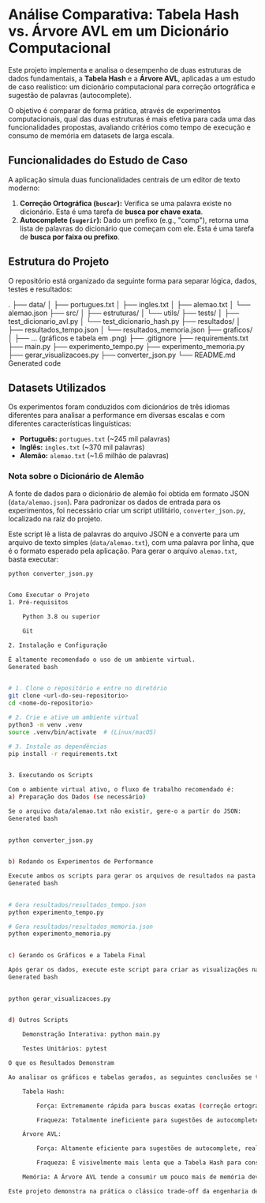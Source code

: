 # Análise Comparativa: Tabela Hash vs. Árvore AVL em um Dicionário Computacional

Este projeto implementa e analisa o desempenho de duas estruturas de dados fundamentais, a **Tabela Hash** e a **Árvore AVL**, aplicadas a um estudo de caso realístico: um dicionário computacional para correção ortográfica e sugestão de palavras (autocomplete).

O objetivo é comparar de forma prática, através de experimentos computacionais, qual das duas estruturas é mais efetiva para cada uma das funcionalidades propostas, avaliando critérios como tempo de execução e consumo de memória em datasets de larga escala.

## Funcionalidades do Estudo de Caso

A aplicação simula duas funcionalidades centrais de um editor de texto moderno:

1.  **Correção Ortográfica (`buscar`):** Verifica se uma palavra existe no dicionário. Esta é uma tarefa de **busca por chave exata**.
2.  **Autocomplete (`sugerir`):** Dado um prefixo (e.g., "comp"), retorna uma lista de palavras do dicionário que começam com ele. Esta é uma tarefa de **busca por faixa ou prefixo**.

## Estrutura do Projeto

O repositório está organizado da seguinte forma para separar lógica, dados, testes e resultados:

.
├── data/
│ ├── portugues.txt
│ ├── ingles.txt
│ ├── alemao.txt
│ └── alemao.json
├── src/
│ ├── estruturas/
│ └── utils/
├── tests/
│ ├── test_dicionario_avl.py
│ └── test_dicionario_hash.py
├── resultados/
│ ├── resultados_tempo.json
│ └── resultados_memoria.json
├── graficos/
│ ├── ... (gráficos e tabela em .png)
├── .gitignore
├── requirements.txt
├── main.py
├── experimento_tempo.py
├── experimento_memoria.py
├── gerar_visualizacoes.py
├── converter_json.py
└── README.md
Generated code

      
## Datasets Utilizados

Os experimentos foram conduzidos com dicionários de três idiomas diferentes para analisar a performance em diversas escalas e com diferentes características linguísticas:
- **Português:** `portugues.txt` (~245 mil palavras)
- **Inglês:** `ingles.txt` (~370 mil palavras)
- **Alemão:** `alemao.txt` (~1.6 milhão de palavras)

### Nota sobre o Dicionário de Alemão
A fonte de dados para o dicionário de alemão foi obtida em formato JSON (`data/alemao.json`). Para padronizar os dados de entrada para os experimentos, foi necessário criar um script utilitário, `converter_json.py`, localizado na raiz do projeto.

Este script lê a lista de palavras do arquivo JSON e a converte para um arquivo de texto simples (`data/alemao.txt`), com uma palavra por linha, que é o formato esperado pela aplicação. Para gerar o arquivo `alemao.txt`, basta executar:
```bash
python converter_json.py

    
Como Executar o Projeto
1. Pré-requisitos

    Python 3.8 ou superior

    Git

2. Instalação e Configuração

É altamente recomendado o uso de um ambiente virtual.
Generated bash

      
# 1. Clone o repositório e entre no diretório
git clone <url-do-seu-repositorio>
cd <nome-do-repositorio>

# 2. Crie e ative um ambiente virtual
python3 -m venv .venv
source .venv/bin/activate  # (Linux/macOS)

# 3. Instale as dependências
pip install -r requirements.txt

    
3. Executando os Scripts

Com o ambiente virtual ativo, o fluxo de trabalho recomendado é:
a) Preparação dos Dados (se necessário)

Se o arquivo data/alemao.txt não existir, gere-o a partir do JSON:
Generated bash

      
python converter_json.py

    
b) Rodando os Experimentos de Performance

Execute ambos os scripts para gerar os arquivos de resultados na pasta resultados/.
Generated bash

      
# Gera resultados/resultados_tempo.json
python experimento_tempo.py

# Gera resultados/resultados_memoria.json
python experimento_memoria.py

    
c) Gerando os Gráficos e a Tabela Final

Após gerar os dados, execute este script para criar as visualizações na pasta graficos/.
Generated bash

      
python gerar_visualizacoes.py

    
d) Outros Scripts

    Demonstração Interativa: python main.py

    Testes Unitários: pytest

O que os Resultados Demonstram

Ao analisar os gráficos e tabelas gerados, as seguintes conclusões se tornam evidentes:

    Tabela Hash:

        Força: Extremamente rápida para buscas exatas (correção ortográfica), com tempo de execução O(1) que não se degrada com o aumento do dicionário.

        Fraqueza: Totalmente ineficiente para sugestões de autocomplete (busca por prefixo), tornando a funcionalidade inviável na prática.

    Árvore AVL:

        Força: Altamente eficiente para sugestões de autocomplete, realizando milhares de operações em uma fração de segundo. É a única escolha viável para essa tarefa.

        Fraqueza: É visivelmente mais lenta que a Tabela Hash para construção e para buscas exatas, embora ainda muito rápida para fins práticos.

    Memória: A Árvore AVL tende a consumir um pouco mais de memória devido à sobrecarga de informações (ponteiros de filho, altura) em cada nó.

Este projeto demonstra na prática o clássico trade-off da engenharia de software: não existe uma "solução perfeita", mas sim a ferramenta certa para o trabalho certo.